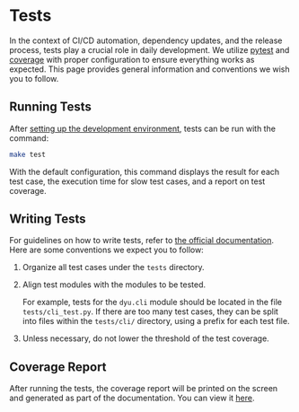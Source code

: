 # Tests

In the context of CI/CD automation, dependency updates, and the release process, tests play a crucial role in daily development. We utilize [pytest](https://docs.pytest.org/) and [coverage](https://coverage.readthedocs.io) with proper configuration to ensure everything works as expected. This page provides general information and conventions we wish you to follow.

## Running Tests

After [setting up the development environment](/development/setup-dev-env.md), tests can be run with the command:

```bash
make test
```

With the default configuration, this command displays the result for each test case, the execution time for slow test cases, and a report on test coverage.

## Writing Tests

For guidelines on how to write tests, refer to [the official documentation](https://docs.pytest.org/how-to/assert.html). Here are some conventions we expect you to follow:

1. Organize all test cases under the `tests` directory.
2. Align test modules with the modules to be tested.

   For example, tests for the `dyu.cli` module should be located in the file `tests/cli_test.py`. If there are too many test cases, they can be split into files within the `tests/cli/` directory, using a prefix for each test file.
3. Unless necessary, do not lower the threshold of the test coverage.

## Coverage Report

After running the tests, the coverage report will be printed on the screen and generated as part of the documentation. You can view it [here](/reports/coverage/index.md).
